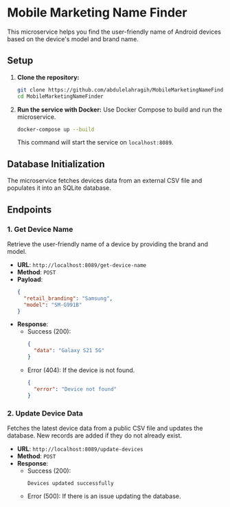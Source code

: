 # Mobile Marketing Name Finder 

This microservice helps you find the user-friendly name of Android devices based on the device's model and brand name.

## Setup

1. **Clone the repository:**
   ```bash
   git clone https://github.com/abdulelahragih/MobileMarketingNameFinder.git
   cd MobileMarketingNameFinder
   ```

2. **Run the service with Docker:**
   Use Docker Compose to build and run the microservice.
   ```bash
   docker-compose up --build
   ```

   This command will start the service on `localhost:8089`.

## Database Initialization

The microservice fetches devices data from an external CSV file and populates it into an SQLite database.

## Endpoints

### 1. **Get Device Name**

   Retrieve the user-friendly name of a device by providing the brand and model.

   - **URL**: `http://localhost:8089/get-device-name`
   - **Method**: `POST`
   - **Payload**:
     ```json
     {
       "retail_branding": "Samsung",
       "model": "SM-G991B"
     }
     ```
   - **Response**:
     - Success (200):
       ```json
       {
         "data": "Galaxy S21 5G"
       }
       ```
     - Error (404): If the device is not found.
       ```json
       {
         "error": "Device not found"
       }
       ```

### 2. **Update Device Data**

   Fetches the latest device data from a public CSV file and updates the database. New records are added if they do not already exist.

   - **URL**: `http://localhost:8089/update-devices`
   - **Method**: `POST`
   - **Response**:
     - Success (200):
       ```
       Devices updated successfully
       ```
     - Error (500): If there is an issue updating the database.